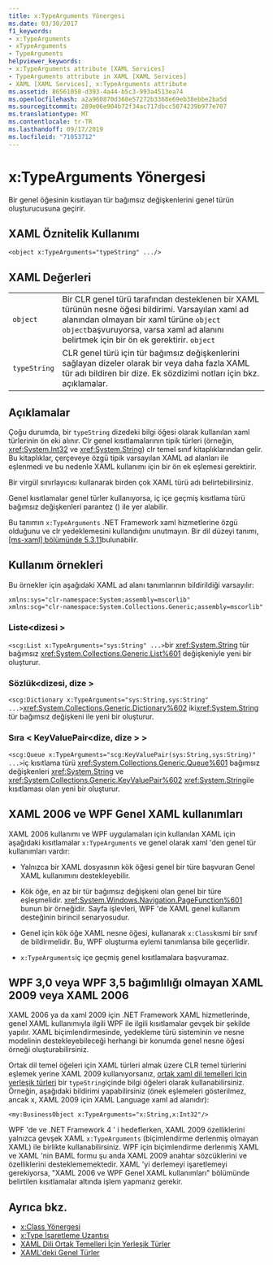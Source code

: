 ```yaml
---
title: x:TypeArguments Yönergesi
ms.date: 03/30/2017
f1_keywords:
- x:TypeArguments
- xTypeArguments
- TypeArguments
helpviewer_keywords:
- x:TypeArguments attribute [XAML Services]
- TypeArguments attribute in XAML [XAML Services]
- XAML [XAML Services], x:TypeArguments attribute
ms.assetid: 86561058-d393-4a44-b5c3-993a4513ea74
ms.openlocfilehash: a2a960870d368e57272b3368e69eb38ebbe2ba5d
ms.sourcegitcommit: 289e06e904b72f34ac717dbcc5074239b977e707
ms.translationtype: MT
ms.contentlocale: tr-TR
ms.lasthandoff: 09/17/2019
ms.locfileid: "71053712"
---
```

# <a name="xtypearguments-directive"></a>x:TypeArguments Yönergesi
Bir genel öğesinin kısıtlayan tür bağımsız değişkenlerini genel türün oluşturucusuna geçirir.  
  
## <a name="xaml-attribute-usage"></a>XAML Öznitelik Kullanımı  
  
```xaml  
<object x:TypeArguments="typeString" .../>  
```  
  
## <a name="xaml-values"></a>XAML Değerleri  
  
|||  
|-|-|  
|`object`|Bir CLR genel türü tarafından desteklenen bir XAML türünün nesne öğesi bildirimi. Varsayılan xaml ad alanından olmayan bir xaml türüne `object` `object`başvuruyorsa, varsa xaml ad alanını belirtmek için bir ön ek gerektirir. `object`|  
|`typeString`|CLR genel türü için tür bağımsız değişkenlerini sağlayan dizeler olarak bir veya daha fazla XAML tür adı bildiren bir dize. Ek sözdizimi notları için bkz. açıklamalar.|  
  
## <a name="remarks"></a>Açıklamalar  
 Çoğu durumda, bir `typeString` dizedeki bilgi öğesi olarak kullanılan xaml türlerinin ön eki alınır. Clr genel kısıtlamalarının tipik türleri (örneğin, <xref:System.Int32> ve <xref:System.String>) clr temel sınıf kitaplıklarından gelir. Bu kitaplıklar, çerçeveye özgü tipik varsayılan XAML ad alanları ile eşlenmedi ve bu nedenle XAML kullanımı için bir ön ek eşlemesi gerektirir.  
  
 Bir virgül sınırlayıcısı kullanarak birden çok XAML türü adı belirtebilirsiniz.  
  
 Genel kısıtlamalar genel türler kullanıyorsa, iç içe geçmiş kısıtlama türü bağımsız değişkenleri parantez () ile yer alabilir.  
  
 Bu tanımın `x:TypeArguments` .NET Framework xaml hizmetlerine özgü olduğunu ve clr yedeklemesini kullandığını unutmayın. Bir dil düzeyi tanımı, [ \[ms-xaml\] bölümünde 5.3.11](https://go.microsoft.com/fwlink/?LinkId=114525)bulunabilir.  
  
## <a name="usage-examples"></a>Kullanım örnekleri  
 Bu örnekler için aşağıdaki XAML ad alanı tanımlarının bildirildiği varsayılır:  
  
```xaml  
xmlns:sys="clr-namespace:System;assembly=mscorlib"  
xmlns:scg="clr-namespace:System.Collections.Generic;assembly=mscorlib"  
```  
  
### <a name="liststring"></a>Liste\<dizesi >  
 `<scg:List x:TypeArguments="sys:String" ...>`bir <xref:System.String> tür bağımsız <xref:System.Collections.Generic.List%601> değişkeniyle yeni bir oluşturur.  
  
### <a name="dictionarystringstring"></a>Sözlük\<dizesi, dize >  
 `<scg:Dictionary x:TypeArguments="sys:String,sys:String" ...>`<xref:System.Collections.Generic.Dictionary%602> iki<xref:System.String> tür bağımsız değişkeni ile yeni bir oluşturur.  
  
### <a name="queuekeyvaluepairstringstring"></a>Sıra < KeyValuePair\<dize, dize > >  
 `<scg:Queue x:TypeArguments="scg:KeyValuePair(sys:String,sys:String)" ...>`iç kısıtlama türü <xref:System.Collections.Generic.Queue%601> bağımsız değişkenleri <xref:System.String> ve <xref:System.Collections.Generic.KeyValuePair%602> <xref:System.String>ile kısıtlaması olan yeni bir oluşturur.  
  
## <a name="xaml-2006-and-wpf-generic-xaml-usages"></a>XAML 2006 ve WPF Genel XAML kullanımları  
 XAML 2006 kullanımı ve WPF uygulamaları için kullanılan XAML için aşağıdaki kısıtlamalar `x:TypeArguments` ve genel olarak xaml 'den genel tür kullanımları vardır:  
  
- Yalnızca bir XAML dosyasının kök öğesi genel bir türe başvuran Genel XAML kullanımını destekleyebilir.  
  
- Kök öğe, en az bir tür bağımsız değişkeni olan genel bir türe eşleşmelidir. <xref:System.Windows.Navigation.PageFunction%601> bunun bir örneğidir. Sayfa işlevleri, WPF 'de XAML genel kullanım desteğinin birincil senaryosudur.  
  
- Genel için kök öğe XAML nesne öğesi, kullanarak `x:Class`kısmi bir sınıf de bildirmelidir. Bu, WPF oluşturma eylemi tanımlansa bile geçerlidir.  
  
- `x:TypeArguments`iç içe geçmiş genel kısıtlamalara başvuramaz.  
  
## <a name="xaml-2009-or-xaml-2006-with-no-wpf-30-or-wpf-35-dependency"></a>WPF 3,0 veya WPF 3,5 bağımlılığı olmayan XAML 2009 veya XAML 2006  
 XAML 2006 ya da xaml 2009 için .NET Framework XAML hizmetlerinde, genel XAML kullanımıyla ilgili WPF ile ilgili kısıtlamalar gevşek bir şekilde yapılır. XAML biçimlendirmesinde, yedekleme türü sisteminin ve nesne modelinin destekleyebileceği herhangi bir konumda genel nesne öğesi örneği oluşturabilirsiniz.  
  
 Ortak dil temel öğeleri için XAML türleri almak üzere CLR temel türlerini eşlemek yerine XAML 2009 kullanıyorsanız, [ortak xaml dil temelleri Için yerleşik türleri](built-in-types-for-common-xaml-language-primitives.md) bir `typeString`içinde bilgi öğeleri olarak kullanabilirsiniz. Örneğin, aşağıdaki bildirimi yapabilirsiniz (önek eşlemeleri gösterilmez, ancak x, XAML 2009 için XAML Language xaml ad alanıdır):  
  
```xaml  
<my:BusinessObject x:TypeArguments="x:String,x:Int32"/>  
```  
  
 WPF 'de ve .NET Framework 4 ' i hedeflerken, XAML 2009 özelliklerini yalnızca gevşek XAML `x:TypeArguments` (biçimlendirme derlenmiş olmayan XAML) ile birlikte kullanabilirsiniz. WPF için biçimlendirme derlenmiş XAML ve XAML 'nin BAML formu şu anda XAML 2009 anahtar sözcüklerini ve özelliklerini desteklememektedir. XAML 'yi derlemeyi işaretlemeyi gerekiyorsa, "XAML 2006 ve WPF Genel XAML kullanımları" bölümünde belirtilen kısıtlamalar altında işlem yapmanız gerekir.  
  
## <a name="see-also"></a>Ayrıca bkz.

- [x:Class Yönergesi](x-class-directive.md)
- [x:Type İşaretleme Uzantısı](x-type-markup-extension.md)
- [XAML Dili Ortak Temelleri İçin Yerleşik Türler](built-in-types-for-common-xaml-language-primitives.md)
- [XAML'deki Genel Türler](generics-in-xaml.md)
